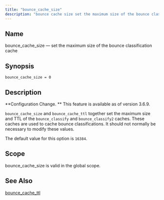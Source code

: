 ```yaml
---
title: "bounce_cache_size"
description: "bounce cache size set the maximum size of the bounce classification cache bounce cache size 0 Configuration Change This feature is available as of version 3 6 9 bounce cache size and bounce cache ttl together set the maximum size and TTL of the bounce classify and bounce classify 2..."
---
```


<a name="conf.ref.bounce_cache_size"></a> 
## Name

bounce_cache_size — set the maximum size of the bounce classification cache

## Synopsis

`bounce_cache_size = 0`

<a name="idp8341472"></a> 
## Description

**Configuration Change. ** This feature is available as of version 3.6.9.

`bounce_cache_size` and `bounce_cache_ttl` together set the maximum size and TTL of the `bounce_classify` and `bounce_classify2` caches. These caches are used to cache bounce classifications. It should not normally be necessary to modify these values.

The default value for this option is `16384`.

<a name="idp8347056"></a> 
## Scope

bounce_cache_size is valid in the global scope.

<a name="idp8348704"></a> 
## See Also

[bounce_cache_ttl](/momentum/3/3-reference/conf-ref-bounce-cache-ttl)